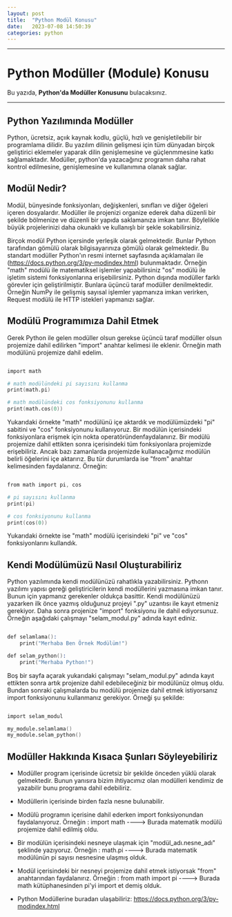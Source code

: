 ```yaml
---
layout: post
title:  "Python Modül Konusu"
date:   2023-07-08 14:50:39
categories: python
---
```


---
# Python Modüller (Module) Konusu

Bu yazıda, **Python'da Modüller Konusunu** bulacaksınız.

---
## Python Yazılımında Modüller
Python, ücretsiz, açıık kaynak kodlu, güçlü, hızlı ve genişletilebilir bir programlama dilidir. Bu yazılım dilinin gelişmesi için tüm dünyadan birçok geliştirici eklemeler yaparak dilin genişlemesine ve güçlenmmesine katkı sağlamaktadır. Modüller, python'da yazacağınız programın daha rahat kontrol edilmesine, genişlemesine ve kullanımına olanak sağlar. 

## Modül Nedir?
Modül, bünyesinde fonksiyonları, değişkenleri, sınıfları ve diğer öğeleri içeren dosyalardır. Modüller ile projenizi organize ederek daha düzenli bir şekilde bölmenize ve düzenli bir yapıda saklamanıza imkan tanır. Böylelikle büyük projelerinizi daha okunaklı ve kullanışlı bir şekle sokabilirsiniz.

Birçok modül Python içersinde yerleşik olarak gelmektedir. Bunlar Python tarafından gömülü olarak bilgisayarınıza gömülü olarak gelmektedir. Bu standart modüller Python'ın resmi internet sayfasında açıklamaları ile (https://docs.python.org/3/py-modindex.html) bulunmaktadır. Örneğin "math" modülü ile matematiksel işlemler yapabilirsiniz "os" modülü ile işletim sistemi fonksiyonlarına erişebilirsiniz. Python dışında modüller farklı görevler için geliştirilmiştir. Bunlara üçüncü taraf modüller denilmektedir. Örneğin NumPy ile gelişmiş sayısal işlemler yapmanıza imkan verirken, Request modülü ile HTTP istekleri yapmanızı sağlar. 

## Modülü Programımıza Dahil Etmek
Gerek Python ile gelen modüller olsun gerekse üçüncü taraf modüller olsun projemize dahil edilirken "import" anahtar kelimesi ile eklenir. Örneğin math modülünü projemize dahil edelim. 

```s

import math

# math modülündeki pi sayısını kullanma
print(math.pi)

# math modülündeki cos fonksiyonunu kullanma
print(math.cos(0))

```

Yukarıdaki örnekte "math" modülünü içe aktardık ve modülümüzdeki "pi" sabitini ve "cos" fonksiyonunu kullanıyoruz. Bir modülün içerisindeki fonksiyonlara erişmek için nokta operatöründenfaydalanırız. Bir modülü projemize dahil ettikten sonra içerisindeki tüm fonksiyonlara projemizde erişebiliriz. Ancak bazı zamanlarda projemizde kullanacağımız modülün belirli öğelerini içe aktarırız. Bu tür durumlarda ise "from" anahtar kelimesinden faydalanırız. Örneğin:

```s

from math import pi, cos

# pi sayısını kullanma
print(pi)

# cos fonksiyonunu kullanma
print(cos(0))

```

Yukarıdaki örnekte ise "math" modülü içerisindeki "pi" ve "cos" fonksiyonlarını kullandık.

## Kendi Modülümüzü Nasıl Oluşturabiliriz
Python yazılımında kendi modülünüzü rahatlıkla yazabilirsiniz. Pythonn yazılımı yapısı gereği geliştiricilerin kendi modüllerini yazmasına imkan tanır. Bunun için yapmanız gerekenler oldukça basittir. Kendi modülünüzü yazarken ilk önce yazmış olduğunuz projeyi ".py" uzantısı ile kayıt etmeniz gerekiyor. Daha sonra projenize "import" fonksiyonu ile dahil ediyorsunuz. Örneğin aşağıdaki çalışmayı "selam_modul.py" adında kayıt ediniz.

```s

def selamlama():
    print("Merhaba Ben Örnek Modülüm!")

def selam_python():
    print("Merhaba Python!")


```

Boş bir sayfa açarak yukarıdaki çalışmayı "selam_modul.py" adında kayıt ettikten sonra artık projenize dahil edebileceğiniz bir modülünüz olmuş oldu. Bundan sonraki çalışmalarda bu modülü projenize dahil etmek istiyorsanız import fonksiyonunu kullanmanız gerekiyor. Örneği şu şekilde:

```s

import selam_modul

my_module.selamlama()
my_module.selam_python()

```

## Modüller Hakkında Kısaca Şunları Söyleyebiliriz
* Modüller program içerisinde ücretsiz bir şekilde önceden yüklü olarak gelmektedir. Bunun yanısıra bizim ihtiyacımız olan modülleri kendimiz de yazabilir bunu programa dahil edebiliriz.

* Modüllerin içerisinde birden fazla nesne bulunabilir.

* Modülü programın içerisine dahil ederken import fonksiyonundan faydalanıyoruz. Örneğin : import math ----> Burada matematik modülü projemize dahil edilmiş oldu.

* Bir modülün içerisindeki nesneye ulaşmak için "modül_adı.nesne_adı" şeklinde yazıyoruz. Örneğin : math.pi ----> Burada matematik modülünün pi sayısı nesnesine ulaşmış olduk.

* Modül içerisindeki bir nesneyi projemize dahil etmek istiyorsak "from" anahtarından faydalanırız. Örneğin : from math import pi ----> Burada math kütüphanesinden pi'yi import et demiş olduk.

* Python Modüllerine buradan ulaşabiliriz: https://docs.python.org/3/py-modindex.html

